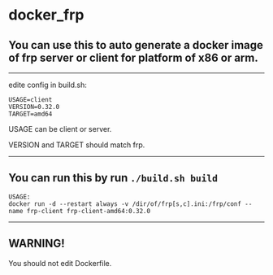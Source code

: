 # docker_frp

## You can use this to auto generate a docker image of frp server or client for platform of x86 or arm.

---

edite config in build.sh:

```
USAGE=client
VERSION=0.32.0
TARGET=amd64
```
USAGE can be client or server.

VERSION and TARGET should match frp.


---
You can run this by run `./build.sh build`
---
```
USAGE:
docker run -d --restart always -v /dir/of/frp[s,c].ini:/frp/conf --name frp-client frp-client-amd64:0.32.0
```
---

## WARNING!
You should not edit Dockerfile.


